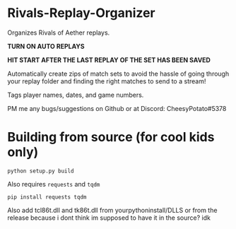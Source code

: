 # Rivals-Replay-Organizer
Organizes Rivals of Aether replays.

**TURN ON AUTO REPLAYS**

**HIT START AFTER THE LAST REPLAY OF THE SET HAS BEEN SAVED**

Automatically create zips of match sets to avoid the hassle of going through your replay folder and finding the right matches to send to a stream!

Tags player names, dates, and game numbers.

PM me any bugs/suggestions on Github or at Discord: CheesyPotato#5378

# Building from source (for cool kids only)

`python setup.py build`

Also requires `requests` and `tqdm`

`pip install requests tqdm`

Also add tcl86t.dll and tk86t.dll from yourpythoninstall/DLLS or from the release because i dont think im supposed to have it in the source? idk
